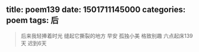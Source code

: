 title: poem139
date: 1501711145000
categories: poem
tags: 后
---
> 后来我轻捧着时光
缝起它撕裂的地方
早安
孤独小美
格致别趣
六点起床139天 迟到6天